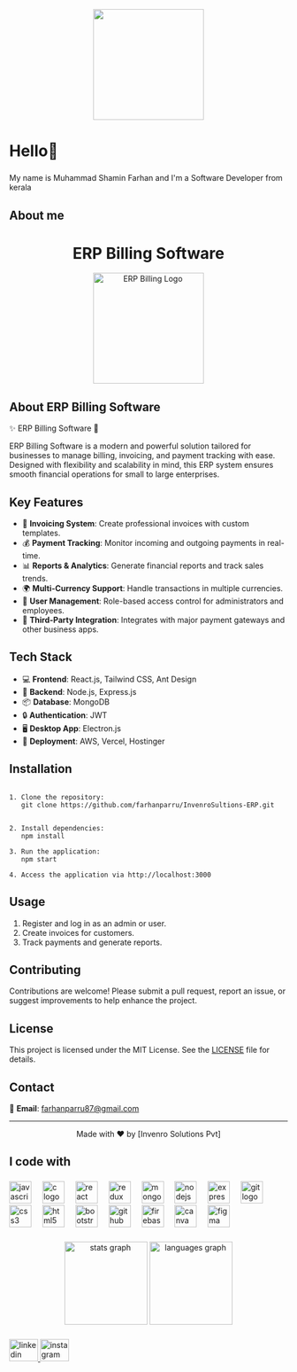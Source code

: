 <div align="center">
  <img height="200" src="https://i.pinimg.com/originals/38/d3/0e/38d30ecfe41c21551c043443d330d637.gif"  />
</div>

###

<h1 align="left">Hello👋</h1>

###

<p align="left">My name is Muhammad Shamin Farhan and I'm a  Software Developer from  kerala</p>

###

<h2 align="left">About me</h2>

###

<h1 align="center">ERP Billing Software</h1>

<p align="center">
  <img src="https://encrypted-tbn0.gstatic.com/images?q=tbn:ANd9GcQMjmJTBQRpm4IemnkEnENPh_GE4uSFkIBz2g&s" alt="ERP Billing Logo" width="200" />
</p>

<h2 align="left">About ERP Billing Software</h2>

<p align="left">
  ✨ ERP Billing Software 🚀
</p>

<p align="left">
  ERP Billing Software is a modern and powerful solution tailored for businesses to manage billing, invoicing, and payment tracking with ease. Designed with flexibility and scalability in mind, this ERP system ensures smooth financial operations for small to large enterprises.
</p>

<h2 align="left">Key Features</h2>

<ul>
  <li>📑 <strong>Invoicing System</strong>: Create professional invoices with custom templates.</li>
  <li>💰 <strong>Payment Tracking</strong>: Monitor incoming and outgoing payments in real-time.</li>
  <li>📊 <strong>Reports & Analytics</strong>: Generate financial reports and track sales trends.</li>
  <li>🌍 <strong>Multi-Currency Support</strong>: Handle transactions in multiple currencies.</li>
  <li>👥 <strong>User Management</strong>: Role-based access control for administrators and employees.</li>
  <li>🔗 <strong>Third-Party Integration</strong>: Integrates with major payment gateways and other business apps.</li>
</ul>

<h2 align="left">Tech Stack</h2>

 <ul>
    <li>💻 <strong>Frontend</strong>: React.js, Tailwind CSS, Ant Design</li>
    <li>🔧 <strong>Backend</strong>: Node.js, Express.js</li>
    <li>📦 <strong>Database</strong>: MongoDB</li>
    <li>🔒 <strong>Authentication</strong>: JWT</li>
    <li>🖥️ <strong>Desktop App</strong>: Electron.js</li>
    <li>🚀 <strong>Deployment</strong>: AWS, Vercel, Hostinger</li>
  </ul>

<h2 align="left">Installation</h2>

<pre><code>
1. Clone the repository:
   git clone https://github.com/farhanparru/InvenroSultions-ERP.git
 

2. Install dependencies:
   npm install

3. Run the application:
   npm start

4. Access the application via http://localhost:3000
</code></pre>

<h2 align="left">Usage</h2>

<ol>
  <li>Register and log in as an admin or user.</li>
  <li>Create invoices for customers.</li>
  <li>Track payments and generate reports.</li>
</ol>




  



<h2 align="left">Contributing</h2>

<p align="left">
  Contributions are welcome! Please submit a pull request, report an issue, or suggest improvements to help enhance the project.
</p>

<h2 align="left">License</h2>

<p align="left">
  This project is licensed under the MIT License. See the <a href="LICENSE">LICENSE</a> file for details.
</p>

<h2 align="left">Contact</h2>

<p align="left">
  📧 <strong>Email</strong>: <a href="mailto:farhanparru87@gmail.com">farhanparru87@gmail.com</a><br>
</p>

<hr />

<p align="center">
  Made with ❤️ by [Invenro Solutions Pvt]
</p>

###

<h2 align="left">I code with</h2>

###

<div align="left">
  <img src="https://cdn.jsdelivr.net/gh/devicons/devicon/icons/javascript/javascript-original.svg" height="40" alt="javascript logo"  />
  <img width="12" />
  <img src="https://cdn.jsdelivr.net/gh/devicons/devicon/icons/c/c-original.svg" height="40" alt="c logo"  />
  <img width="12" />
  <img src="https://cdn.jsdelivr.net/gh/devicons/devicon/icons/react/react-original.svg" height="40" alt="react logo"  />
  <img width="12" />
  <img src="https://cdn.jsdelivr.net/gh/devicons/devicon/icons/redux/redux-original.svg" height="40" alt="redux logo"  />
  <img width="12" />
  <img src="https://cdn.jsdelivr.net/gh/devicons/devicon/icons/mongodb/mongodb-original.svg" height="40" alt="mongodb logo"  />
  <img width="12" />
  <img src="https://cdn.jsdelivr.net/gh/devicons/devicon/icons/nodejs/nodejs-original.svg" height="40" alt="nodejs logo"  />
  <img width="12" />
  <img src="https://skillicons.dev/icons?i=express" height="40" alt="express logo"  />
  <img width="12" />
  <img src="https://skillicons.dev/icons?i=git" height="40" alt="git logo"  />
  <img width="12" />
  <img src="https://skillicons.dev/icons?i=css" height="40" alt="css3 logo"  />
  <img width="12" />
  <img src="https://skillicons.dev/icons?i=html" height="40" alt="html5 logo"  />
  <img width="12" />
  <img src="https://skillicons.dev/icons?i=bootstrap" height="40" alt="bootstrap logo"  />
  <img width="12" />
  <img src="https://skillicons.dev/icons?i=github" height="40" alt="github logo"  />
  <img width="12" />
  <img src="https://cdn.simpleicons.org/firebase/FFCA28" height="40" alt="firebase logo"  />
  <img width="12" />
  <img src="https://cdn.simpleicons.org/canva/00C4CC" height="40" alt="canva logo"  />
  <img width="12" />
  <img src="https://cdn.simpleicons.org/figma/F24E1E" height="40" alt="figma logo"  />
</div>

###

<div align="center">
  <img src="https://github-readme-stats.vercel.app/api?username=farhanparru&hide_title=false&hide_rank=false&show_icons=true&include_all_commits=true&count_private=true&disable_animations=false&theme=dracula&locale=en&hide_border=false&order=1" height="150" alt="stats graph"  />
  <img src="https://github-readme-stats.vercel.app/api/top-langs?username=farhanparru&locale=en&hide_title=false&layout=compact&card_width=320&langs_count=5&theme=dracula&hide_border=false&order=2" height="150" alt="languages graph"  />
</div>

###

<div align="left">
  <a href="https://www.linkedin.com/in/muhammed-farhan-a59745275/" target="_blank">
    <img src="https://raw.githubusercontent.com/maurodesouza/profile-readme-generator/master/src/assets/icons/social/linkedin/default.svg" width="52" height="40" alt="linkedin logo"  />
  </a>
  <a href="https://www.instagram.com/farhan.parru?igsh=MXF0ZjE0NHlyZW50dA==" target="_blank">
    <img src="https://raw.githubusercontent.com/maurodesouza/profile-readme-generator/master/src/assets/icons/social/instagram/default.svg" width="52" height="40" alt="instagram logo"  />
  </a>
</div>

###
